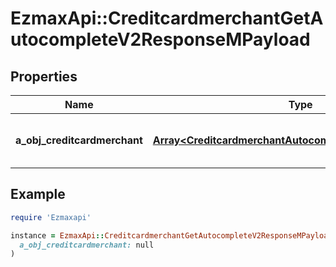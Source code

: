 # EzmaxApi::CreditcardmerchantGetAutocompleteV2ResponseMPayload

## Properties

| Name | Type | Description | Notes |
| ---- | ---- | ----------- | ----- |
| **a_obj_creditcardmerchant** | [**Array&lt;CreditcardmerchantAutocompleteElementResponse&gt;**](CreditcardmerchantAutocompleteElementResponse.md) | An array of Creditcardmerchant autocomplete element response. |  |

## Example

```ruby
require 'Ezmaxapi'

instance = EzmaxApi::CreditcardmerchantGetAutocompleteV2ResponseMPayload.new(
  a_obj_creditcardmerchant: null
)
```

